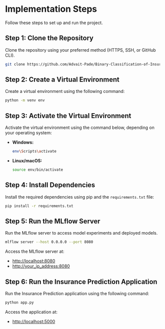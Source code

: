 # Implementation Steps

Follow these steps to set up and run the project.

## Step 1: Clone the Repository
Clone the repository using your preferred method (HTTPS, SSH, or GitHub CLI).

```bash
git clone https://github.com/Advait-Pade/Binary-Classification-of-Insurance-Cross-Selling.git
```

## Step 2: Create a Virtual Environment
Create a virtual environment using the following command:

```bash
python -m venv env
```

## Step 3: Activate the Virtual Environment
Activate the virtual environment using the command below, depending on your operating system:

- **Windows:**
  ```bash
  env\Scripts\activate
  ```

- **Linux/macOS:**
  ```bash
  source env/bin/activate
  ```

## Step 4: Install Dependencies
Install the required dependencies using pip and the `requirements.txt` file:

```bash
pip install -r requirements.txt
```

## Step 5: Run the MLflow Server
Run the MLflow server to access model experiments and deployed models.

```bash
mlflow server --host 0.0.0.0 --port 8080
```

Access the MLflow server at:
- [http://localhost:8080](http://localhost:8080)
- [http://your_ip_address:8080](http://your_ip_address:8080)

## Step 6: Run the Insurance Prediction Application
Run the Insurance Prediction application using the following command:

```bash
python app.py
```

Access the application at:
- [http://localhost:5000](http://localhost:5000)
